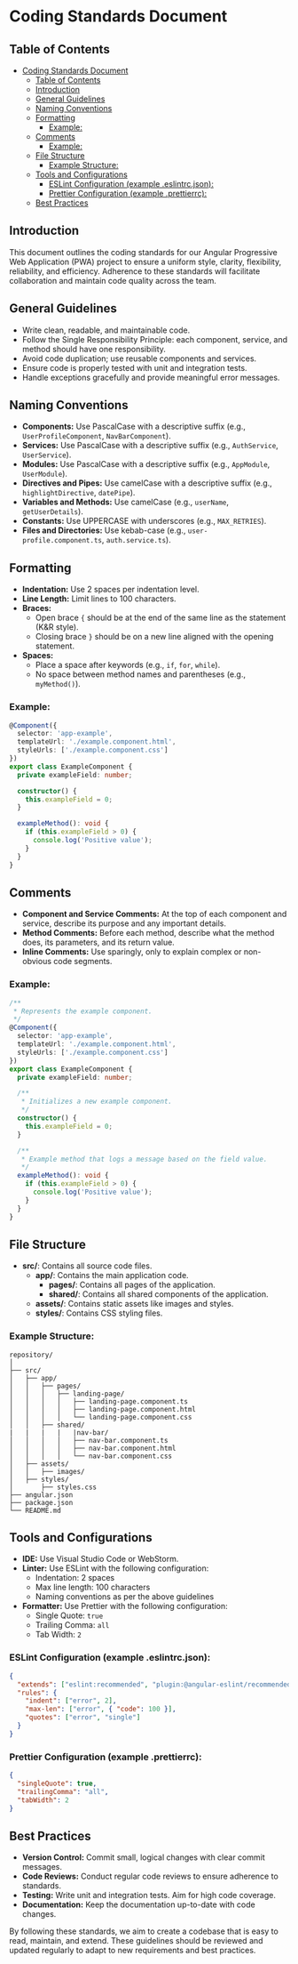 # Coding Standards Document

## Table of Contents
- [Coding Standards Document](#coding-standards-document)
  - [Table of Contents](#table-of-contents)
  - [Introduction](#introduction)
  - [General Guidelines](#general-guidelines)
  - [Naming Conventions](#naming-conventions)
  - [Formatting](#formatting)
    - [Example:](#example)
  - [Comments](#comments)
    - [Example:](#example-1)
  - [File Structure](#file-structure)
    - [Example Structure:](#example-structure)
  - [Tools and Configurations](#tools-and-configurations)
    - [ESLint Configuration (example .eslintrc.json):](#eslint-configuration-example-eslintrcjson)
    - [Prettier Configuration (example .prettierrc):](#prettier-configuration-example-prettierrc)
  - [Best Practices](#best-practices)

## Introduction
This document outlines the coding standards for our Angular Progressive Web Application (PWA) project to ensure a uniform style, clarity, flexibility, reliability, and efficiency. Adherence to these standards will facilitate collaboration and maintain code quality across the team.

## General Guidelines
- Write clean, readable, and maintainable code.
- Follow the Single Responsibility Principle: each component, service, and method should have one responsibility.
- Avoid code duplication; use reusable components and services.
- Ensure code is properly tested with unit and integration tests.
- Handle exceptions gracefully and provide meaningful error messages.

## Naming Conventions
- **Components:** Use PascalCase with a descriptive suffix (e.g., `UserProfileComponent`, `NavBarComponent`).
- **Services:** Use PascalCase with a descriptive suffix (e.g., `AuthService`, `UserService`).
- **Modules:** Use PascalCase with a descriptive suffix (e.g., `AppModule`, `UserModule`).
- **Directives and Pipes:** Use camelCase with a descriptive suffix (e.g., `highlightDirective`, `datePipe`).
- **Variables and Methods:** Use camelCase (e.g., `userName`, `getUserDetails`).
- **Constants:** Use UPPERCASE with underscores (e.g., `MAX_RETRIES`).
- **Files and Directories:** Use kebab-case (e.g., `user-profile.component.ts`, `auth.service.ts`).

## Formatting
- **Indentation:** Use 2 spaces per indentation level.
- **Line Length:** Limit lines to 100 characters.
- **Braces:** 
  - Open brace `{` should be at the end of the same line as the statement (K&R style).
  - Closing brace `}` should be on a new line aligned with the opening statement.
- **Spaces:** 
  - Place a space after keywords (e.g., `if`, `for`, `while`).
  - No space between method names and parentheses (e.g., `myMethod()`).

### Example:
```typescript
@Component({
  selector: 'app-example',
  templateUrl: './example.component.html',
  styleUrls: ['./example.component.css']
})
export class ExampleComponent {
  private exampleField: number;

  constructor() {
    this.exampleField = 0;
  }

  exampleMethod(): void {
    if (this.exampleField > 0) {
      console.log('Positive value');
    }
  }
}
```

## Comments
- **Component and Service Comments:** At the top of each component and service, describe its purpose and any important details.
- **Method Comments:** Before each method, describe what the method does, its parameters, and its return value.
- **Inline Comments:** Use sparingly, only to explain complex or non-obvious code segments.

### Example:
```typescript
/**
 * Represents the example component.
 */
@Component({
  selector: 'app-example',
  templateUrl: './example.component.html',
  styleUrls: ['./example.component.css']
})
export class ExampleComponent {
  private exampleField: number;

  /**
   * Initializes a new example component.
   */
  constructor() {
    this.exampleField = 0;
  }

  /**
   * Example method that logs a message based on the field value.
   */
  exampleMethod(): void {
    if (this.exampleField > 0) {
      console.log('Positive value');
    }
  }
}
```

## File Structure
- **src/**: Contains all source code files.
  - **app/**: Contains the main application code.
    - **pages/**: Contains all pages of the application.
    - **shared/**: Contains all shared components of the application.
  - **assets/**: Contains static assets like images and styles.
  - **styles/**: Contains CSS styling files.

### Example Structure:
```
repository/
│
├── src/
│   ├── app/
│   │   ├── pages/
│   │   │   ├── landing-page/
│   │   │   │   ├── landing-page.component.ts
│   │   │   │   ├── landing-page.component.html
│   │   │   │   └── landing-page.component.css
│   │   ├── shared/
|   |   |   |   |nav-bar/
│   │   │   │   ├── nav-bar.component.ts
│   │   │   │   ├── nav-bar.component.html
│   │   │   │   └── nav-bar.component.css
│   ├── assets/
│   │   ├── images/
│   ├── styles/
│       ├── styles.css
├── angular.json
├── package.json
└── README.md
```

## Tools and Configurations
- **IDE:** Use Visual Studio Code or WebStorm.
- **Linter:** Use ESLint with the following configuration:
  - Indentation: 2 spaces
  - Max line length: 100 characters
  - Naming conventions as per the above guidelines
- **Formatter:** Use Prettier with the following configuration:
  - Single Quote: `true`
  - Trailing Comma: `all`
  - Tab Width: `2`

### ESLint Configuration (example .eslintrc.json):
```json
{
  "extends": ["eslint:recommended", "plugin:@angular-eslint/recommended"],
  "rules": {
    "indent": ["error", 2],
    "max-len": ["error", { "code": 100 }],
    "quotes": ["error", "single"]
  }
}
```

### Prettier Configuration (example .prettierrc):
```json
{
  "singleQuote": true,
  "trailingComma": "all",
  "tabWidth": 2
}
```

## Best Practices
- **Version Control:** Commit small, logical changes with clear commit messages.
- **Code Reviews:** Conduct regular code reviews to ensure adherence to standards.
- **Testing:** Write unit and integration tests. Aim for high code coverage.
- **Documentation:** Keep the documentation up-to-date with code changes.

By following these standards, we aim to create a codebase that is easy to read, maintain, and extend. These guidelines should be reviewed and updated regularly to adapt to new requirements and best practices.